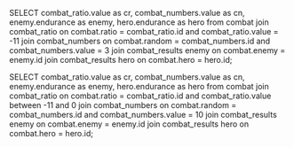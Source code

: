SELECT
    combat_ratio.value as cr,
    combat_numbers.value as cn,
    enemy.endurance as enemy,
    hero.endurance as hero
from
    combat
    join combat_ratio on combat.ratio = combat_ratio.id
    and combat_ratio.value = -11
    join combat_numbers on combat.random = combat_numbers.id
    and combat_numbers.value = 3
    join combat_results enemy on combat.enemy = enemy.id
    join combat_results hero on combat.hero = hero.id;


SELECT
    combat_ratio.value as cr,
    combat_numbers.value as cn,
    enemy.endurance as enemy,
    hero.endurance as hero
from
    combat
    join combat_ratio on combat.ratio = combat_ratio.id
    and combat_ratio.value between -11 and 0
    join combat_numbers on combat.random = combat_numbers.id
    and combat_numbers.value = 10
    join combat_results enemy on combat.enemy = enemy.id
    join combat_results hero on combat.hero = hero.id;
